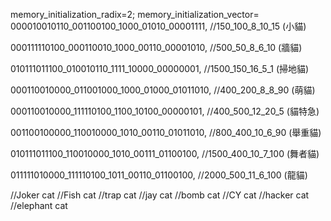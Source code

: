 memory_initialization_radix=2;
memory_initialization_vector=
000010010110_001100100_1000_01010_00001111,        //150_100_8_10_15    (小貓)

000111110100_000110010_1000_00110_00001010,        //500_50_8_6_10      (牆貓)

010111011100_010010110_1111_10000_00000001,        //1500_150_16_5_1    (掃地貓)

000110010000_011001000_1000_01000_01011010,        //400_200_8_8_90     (萌貓)

000110010000_111110100_1100_10100_00000101,        //400_500_12_20_5    (貓特急)

001100100000_110010000_1010_00110_01011010,        //800_400_10_6_90    (舉重貓)

010111011100_110010000_1010_00111_01100100,        //1500_400_10_7_100  (舞者貓)

011111010000_111110100_1011_00110_01100100,        //2000_500_11_6_100  (龍貓)

//Joker cat
//Fish cat
//trap cat
//jay cat
//bomb cat
//CY cat
//hacker cat
//elephant cat